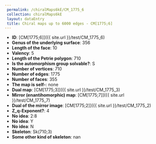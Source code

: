 ```yaml
--- 
 permalink: /chiralMaps6kE/CM_1775_6 
 collection: chiralMaps6kE
 layout: dataEntry
 title: Chiral maps up to 6000 edges - CM[1775;6]
---
```


- **ID**: [CM[1775;6]]({{ site.url }}/test/CM_1775_6)
- **Genus of the underlying surface**: 356
- **Length of the face**: 10
- **Valency**: 5
- **Length of the Petrie polygon**: 710
- **Is the automorphism group solvable?**: S
- **Number of vertices**: 710
- **Number of edges**: 1775
- **Number of faces**: 355
- **The map is self-**: none
- **Dual map**: [CM[1775;3]]({{ site.url }}/test/CM_1775_3)
- **Mirror (enantihomorphic) map**: [CM[1775;7]]({{ site.url }}/test/CM_1775_7)
- **Dual of the mirror image**: [CM[1775;2]]({{ site.url }}/test/CM_1775_2)
- **Z_q-Exponent?**: 4
- **No idea**:  2:8
- **No idea**: Y
- **No idea**: N
- **Skeleton**: Sk(710;3)
- **Some other kind of skeleton**: nan
